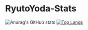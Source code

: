 # RyutoYoda-Stats

![Anurag's GitHub stats](https://github-readme-stats.vercel.app/api?username=RyutoYoda&show_icons=true&theme=radical)
[![Top Langs](https://github-readme-stats.vercel.app/api/top-langs/?username=RyutoYoda&layout=compact)](https://github.com/anuraghazra/github-readme-stats)

